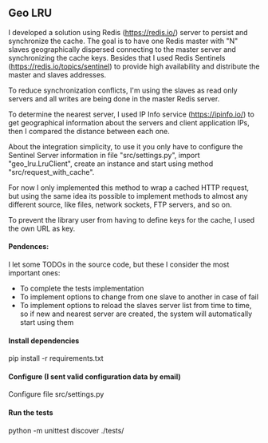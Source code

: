 ## Geo LRU

I developed a solution using Redis (https://redis.io/) server to persist and synchronize the cache. The goal is to have one Redis master with "N" slaves geographically dispersed connecting to the master server and synchronizing the cache keys. Besides that I used Redis Sentinels (https://redis.io/topics/sentinel) to provide high availability and distribute the master and slaves addresses.

To reduce synchronization conflicts, I'm using the slaves as read only servers and all writes are being done in the master Redis server.

To determine the nearest server, I used IP Info service (https://ipinfo.io/) to get geographical information about the servers and client application IPs, then I compared the distance between each one.

About the integration simplicity, to use it you only have to configure the Sentinel Server information in file "src/settings.py", import "geo_lru.LruClient", create an instance and start using method "src/request_with_cache".

For now I only implemented this method to wrap a cached HTTP request, but using the same idea its possible to implement methods to almost any different source, like files, network sockets, FTP servers, and so on.

To prevent the library user from having to define keys for the cache, I used the own URL as key.

#### Pendences:

I let some TODOs in the source code, but these I consider the most important ones:
- To complete the tests implementation
- To implement options to change from one slave to another in case of fail
- To implement options to reload the slaves server list from time to time, so if new and nearest server are created, the system will automatically start using them

#### Install dependencies

pip install -r requirements.txt


#### Configure (I sent valid configuration data by email)

Configure file src/settings.py

#### Run the tests

python -m unittest discover ./tests/
